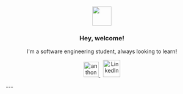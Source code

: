 <h3 align="center"><img src="" width="50"></h3>
<h3 align="center">Hey, welcome!</h3>
<p align="center">I'm a software engineering student, always looking to learn!</p>
<p align="center">
  <a href="https://anthonylai.dev">
    <img alt="anthonylai.dev" width="40px" src="https://img.icons8.com/dusk/64/000000/web.png"/>
  </a>&nbsp;
  <a href="https://www.linkedin.com/in/anthony-lai-rh/">
    <img alt="LinkedIn" width="45px" src="https://img.icons8.com/plasticine/100/000000/linkedin.png"/>
  </a>
</p>
---
